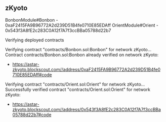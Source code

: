 ## zKyoto

BonbonModule#Bonbon - 0xaF2415FA9B96772A2d239D51B4fe0710E85EDAff
OrientModule#Orient - 0x543f3A8fE2c283C0A12f7A7f3ccBBa05788d22b7

Verifying deployed contracts

Verifying contract "contracts/Bonbon.sol:Bonbon" for network zKyoto...
Contract contracts/Bonbon.sol:Bonbon already verified on network zKyoto:
  - https://astar-zkyoto.blockscout.com//address/0xaF2415FA9B96772A2d239D51B4fe0710E85EDAff#code

Verifying contract "contracts/Orient.sol:Orient" for network zKyoto...
Successfully verified contract "contracts/Orient.sol:Orient" for network zKyoto:
  - https://astar-zkyoto.blockscout.com//address/0x543f3A8fE2c283C0A12f7A7f3ccBBa05788d22b7#code